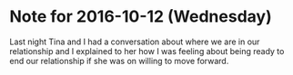 # Note for 2016-10-12 (Wednesday)

Last night Tina and I had a conversation about where we are in our relationship and I explained to her how I was feeling about being ready to end our relationship if she was on willing to move forward.
